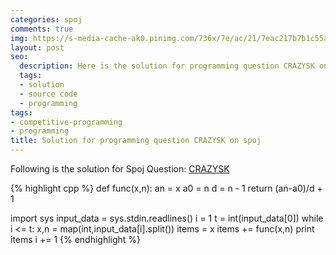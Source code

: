 ```yaml
---
categories: spoj
comments: true
img: https://s-media-cache-ak0.pinimg.com/736x/7e/ac/21/7eac217b7b1c55ab7fd56758e4e181be.jpg
layout: post
seo:
  description: Here is the solution for programming question CRAZYSK on spoj
  tags:
  - solution
  - source code
  - programming
tags:
- competitive-programming
- programming
title: Solution for programming question CRAZYSK on spoj
---
```


Following is the solution for Spoj Question: [CRAZYSK](http://www.spoj.com/problems/CRAZYSK/)

{% highlight cpp %}
def func(x,n):
	an = x
	a0 = n
	d = n - 1
	return (an-a0)/d + 1

import sys
input_data = sys.stdin.readlines()
i = 1
t = int(input_data[0])
while i <= t:
	x,n = map(int,input_data[i].split())
	items = x
	items += func(x,n)
	print items
	i += 1
{% endhighlight %}